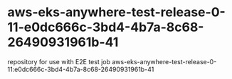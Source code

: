 # aws-eks-anywhere-test-release-0-11-e0dc666c-3bd4-4b7a-8c68-26490931961b-41
repository for use with E2E test job aws-eks-anywhere-test-release-0-11:e0dc666c-3bd4-4b7a-8c68-26490931961b-41
